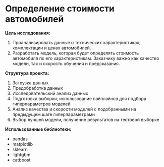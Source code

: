 # Определение стоимости автомобилей

**Цель исследования:**
1.  Проанализировать данные о технических характеристиках, комплектации и ценах автомобилей.
2.  Разработать модель, которая будет определять стоимость автомобиля по его характеристикам. Заказчику важно как качество модели, так и скорость обучения и предсказания.

**Структура проекта:**
1.  Загрузка данных
2.  Предобработка данных
3.  Исследовательский анализ данных
4.  Подготовка выборки, использование пайплайнов для подбора гиперпараметров моделей
5.  Анализ качества и скорости моделей с подобранными на предыдущем шаге гиперпараметрами
6.  Выбор лучшей модели, получение результатов на тестовой выборке

**Использованные библиотеки:**
- pandas
- matplotlib
- sklearn
- lightgbm
- catboost
